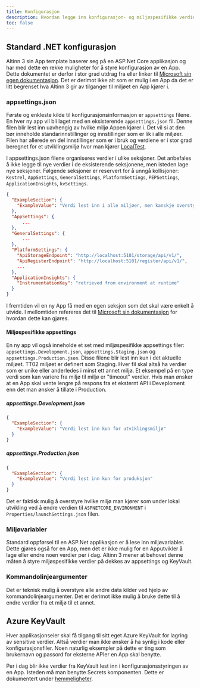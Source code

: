 ```yaml
---
title: Konfigurasjon
description: Hvordan legge inn konfigurasjon- og miljøspesifikke verdier slik at de er tilgjengelig fra App koden.
toc: false
---
```


## Standard .NET konfigurasjon

Altinn 3 sin App template baserer seg på en ASP.Net Core applikasjon og har med dette en rekke muligheter for å styre konfigurasjon av en App. Dette dokumentet er derfor i stor grad utdrag fra eller linker til [Microsoft sin egen dokumentasjon](https://docs.microsoft.com/en-us/aspnet/core/fundamentals/configuration/?view=aspnetcore-3.1). Det er derimot ikke alt som er mulig i en App da det er litt begrenset hva Altinn 3 gir av tilganger til miljøet en App kjører i.

### appsettings.json

Første og enkleste kilde til konfigurasjonsinformasjon er `appsettings` filene. En hver ny app vil bli laget med en eksisterende `appsettings.json` fil. Denne filen blir lest inn uavhengig av hvilke miljø Appen kjører i. Det vil si at den bør inneholde standarinnstillinger og innstillinger som er lik i alle miljøer. Filen har allerede en del innstillinger som er i bruk og verdiene er i stor grad beregnet for et utviklingsmiljø hvor man kjører [LocalTest](https://github.com/Altinn/altinn-studio/blob/master/LOCALAPP.md). 

I appsettings.json filene organiseres verdier i ulike seksjoner. Det anbefales å ikke legge til nye verdier i de eksisterende seksjonene, men isteden lage nye seksjoner. Følgende seksjoner er reservert for å unngå kollisjoner: `Kestrel`, `AppSettings`, `GeneralSettings`, `PlatformSettings`, `PEPSettings`, `ApplicationInsights`, `kvSettings`.

```json
{
  "ExampleSection": {
    "ExampleValue": "Verdi lest inn i alle miljøer, men kanskje overstyrt av miljøspesifikke kilder"
  },
  "AppSettings": {
      ...
  },
  "GeneralSettings": {
      ...
  },
  "PlatformSettings": {
    "ApiStorageEndpoint": "http://localhost:5101/storage/api/v1/",
    "ApiRegisterEndpoint": "http://localhost:5101/register/api/v1/",
    ...
  },
  "ApplicationInsights": {
    "InstrumentationKey": "retrieved from environment at runtime"
  }
}
```

I fremtiden vil en ny App få med en egen seksjon som det skal være enkelt å utvide. I mellomtiden refereres det til [Microsoft sin dokumentasjon](https://docs.microsoft.com/en-us/aspnet/core/fundamentals/configuration/options?view=aspnetcore-3.1) for hvordan dette kan gjøres.

#### Miljøspesifikke appsettings

En ny app vil også inneholde et set med miljøspesifikke appsettings filer: `appsettings.Development.json`, `appsettings.Staging.json` og `appsettings.Production.json`. Disse filene blir lest inn kun i det aktuelle miljøet. TT02 miljøet er definert som Staging. Hver fil skal altså ha verdier som er unike eller anderledes i minst ett annet miljø. Et eksempel på en type verdi som kan variere fra miljø til miljø er "timeout" verdier. Hvis man ønsker at en App skal vente lengre på respons fra et eksternt API i Deveploment enn det man ønsker å tillate i Production.

##### appsettings.Development.json
```json
{
  "ExampleSection": {
    "ExampleValue": "Verdi lest inn kun for utviklingsmiljø"
  }
}
```

##### appsettings.Production.json
```json
{
  "ExampleSection": {
    "ExampleValue": "Verdi lest inn kun for produksjon"
  }
}
```
Det er faktisk mulig å overstyre hvilke miljø man kjører som under lokal utvikling ved å endre verdien til `ASPNETCORE_ENVIRONMENT` i `Properties/launchSettings.json` filen.

### Miljøvariabler

Standard oppførsel til en ASP.Net applikasjon er å lese inn miljøvariabler. Dette gjøres også for en App, men det er ikke mulig for en Apputvikler å lage eller endre noen verdier per i dag. Altinn 3 mener at behovet denne måten å styre miljøspesifikke verdier på dekkes av appsettings og KeyVault. 

### Kommandolinjeargumenter

Det er teknisk mulig å overstyre alle andre data kilder ved hjelp av kommandolinjeargumenter. Det er derimot ikke mulig å bruke dette til å endre verdier fra et miljø til et annet.

## Azure KeyVault

Hver applikasjonseier skal få tilgang til sitt eget Azure KeyVault for lagring av sensitive verdier. Altså verdier man ikke ønsker å ha synlig i kode eller konfigurasjonsfiler. Noen naturlig eksempler på dette er ting som brukernavn og passord for eksterne APIer en App skal benytte.

Per i dag blir ikke verdier fra KeyVault lest inn i konfigurasjonsstyringen av en App. Isteden må man benytte Secrets komponenten. Dette er dokumentert under [hemmeligheter](../hemmeligheter).